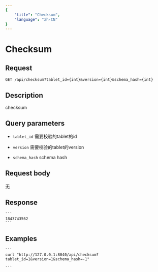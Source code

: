 ```yaml
---
{
    "title": "Checksum",
    "language": "zh-CN"
}
---
```


<!-- 
Licensed to the Apache Software Foundation (ASF) under one
or more contributor license agreements.  See the NOTICE file
distributed with this work for additional information
regarding copyright ownership.  The ASF licenses this file
to you under the Apache License, Version 2.0 (the
"License"); you may not use this file except in compliance
with the License.  You may obtain a copy of the License at

  http://www.apache.org/licenses/LICENSE-2.0

Unless required by applicable law or agreed to in writing,
software distributed under the License is distributed on an
"AS IS" BASIS, WITHOUT WARRANTIES OR CONDITIONS OF ANY
KIND, either express or implied.  See the License for the
specific language governing permissions and limitations
under the License.
-->

# Checksum

## Request

`GET /api/checksum?tablet_id={int}&version={int}&schema_hash={int}`

## Description

checksum

## Query parameters

* `tablet_id`
    需要校验的tablet的id

* `version`
    需要校验的tablet的version    

* `schema_hash`
    schema hash

## Request body

无

## Response

    ```
    1843743562
    ```
## Examples


    ```
    curl "http://127.0.0.1:8040/api/checksum?tablet_id=1&version=1&schema_hash=-1"
    
    ```

